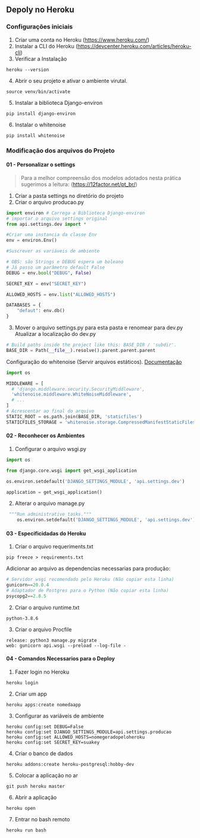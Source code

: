 ## Depoly no Heroku

### Configurações iniciais
1. Criar uma conta no Heroku (https://www.heroku.com/)
2. Instalar a CLI do Heroku (https://devcenter.heroku.com/articles/heroku-cli)
3. Verificar a Instalação
```
heroku --version
```
4. Abrir o seu projeto e ativar o ambiente virutal.
```
source venv/bin/activate
```
5. Instalar a biblioteca  Django-environ
```
pip install django-environ
```
6. Instalar o whitenoise
```
pip install whitenoise
```


### Modificação dos arquivos do Projeto

#### 01 - Personalizar o settings
> Para a melhor compreensão dos modelos adotados nesta prática sugerimos a leitura:
(https://12factor.net/pt_br/)
1. Criar a pasta settings no  diretório do projeto
2. Criar o arquivo producao.py
``` python
import environ # Carrega a Biblioteca Django-environ
# importar o arquivo settings original
from api.settings.dev import *

#Criar uma instancia da classe Env
env = environ.Env()

#Suscrever as variáveis de ambiente

# OBS: são Strings e DEBUG espera um boleano
# Já passo um parâmetro default False
DEBUG = env.bool("DEBUG", False) 

SECRET_KEY = env("SECRET_KEY")

ALLOWED_HOSTS = env.list("ALLOWED_HOSTS")

DATABASES = {
    "defaut": env.db()
}

```
3. Mover o arquivo settings.py para esta pasta e renomear para dev.py
Atualizar a localização do dev.py
``` python
# Build paths inside the project like this: BASE_DIR / 'subdir'.
BASE_DIR = Path(__file__).resolve().parent.parent.parent
```
Configuração do whitenoise (Servir arquivos estáticos). [Documentação](http://whitenoise.evans.io/en/stable/)
``` python 
import os

MIDDLEWARE = [
  # 'django.middleware.security.SecurityMiddleware',
  'whitenoise.middleware.WhiteNoiseMiddleware',
  # ...
]
# Acrescentar ao final do arquivo
STATIC_ROOT = os.path.join(BASE_DIR, 'staticfiles')
STATICFILES_STORAGE = 'whitenoise.storage.CompressedManifestStaticFilesStorage'
```

#### 02 - Reconhecer os Ambientes

1. Configurar o arquivo wsgi.py
```python
import os

from django.core.wsgi import get_wsgi_application

os.environ.setdefault('DJANGO_SETTINGS_MODULE', 'api.settings.dev')

application = get_wsgi_application()
```
2. Alterar o arquivo manage.py
``` python
 """Run administrative tasks."""
    os.environ.setdefault('DJANGO_SETTINGS_MODULE', 'api.settings.dev')
```

#### 03 - Especificidadas do Heroku
1. Criar o arquivo requeriments.txt
```
pip freeze > requirements.txt
```
Adicionar ao arquivo as dependencias necessarias para produção:
``` python 
# Servidor wsgi recomendado pelo Heroku (Não copiar esta linha)
gunicorn==20.0.4
# Adaptador de Postgres para o Python (Não copiar esta linha)
psycopg2==2.8.5 

```
2. Criar o arquivo runtime.txt
```
python-3.8.6
```
3. Criar o arquivo Procfile
```
release: python3 manage.py migrate
web: gunicorn api.wsgi --preload --log-file -
```
#### 04 - Comandos Necessarios para o Deploy
1. Fazer login no Heroku
```
heroku login
```
2. Criar um app 
```
heroku apps:create nomedaapp
```
3. Configurar as variáveis de ambiente
```
heroku config:set DEBUG=False
heroku config:set DJANGO_SETTINGS_MODULE=api.settings.producao
heroku config:set ALLOWED_HOSTS=nomegeradopeloheroku
heroku config:set SECRET_KEY=suakey

```
4. Criar o banco de dados
```
heroku addons:create heroku-postgresql:hobby-dev
```
5. Colocar a aplicação no ar
```
git push heroku master
```
6. Abrir a aplicação
```
heroku open
```
7. Entrar no bash remoto
```
heroku run bash
```